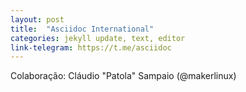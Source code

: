 ```yaml
---
layout: post
title:  "Asciidoc International"
categories: jekyll update, text, editor
link-telegram: https://t.me/asciidoc
---
```

Colaboração: Cláudio "Patola" Sampaio (@makerlinux)
